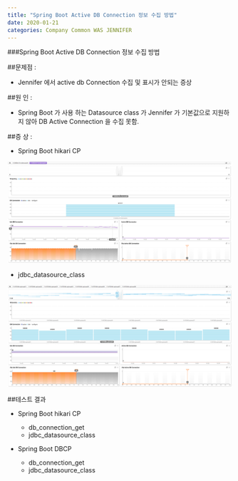 ```yaml
---
title: "Spring Boot Active DB Connection 정보 수집 방법"
date: 2020-01-21 
categories: Company Common WAS JENNIFER
---
```

###Spring Boot Active DB Connection 정보 수집 방법

##문제점 : 
   - Jennifer 에서 active db Connection 수집 및 표시가 안되는 증상

##원   인 : 
   - Spring Boot 가 사용 하는 Datasource class 가 Jennifer 가 기본값으로 지원하지 않아 DB Active Connection 을 수집 못함.

##증   상 : 
   - Spring Boot hikari CP

   ![image2018-8-17_14-33-59.png](./image/image2018-8-17_14-33-59.png)

   - jdbc_datasource_class

   ![image2018-8-17_14-34-36.png](./image/image2018-8-17_14-34-36.png)

##테스트 결과
 - Spring Boot hikari CP
    - db_connection_get
    - jdbc_datasource_class
  
 - Spring Boot DBCP
    - db_connection_get
    - jdbc_datasource_class